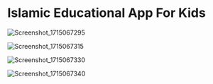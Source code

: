 # Islamic Educational App For Kids

![Screenshot_1715067295](https://github.com/MuhammadAfzalSario/Islamic-Educational-App-For-Kids/assets/92421652/f1e1db4d-5b2d-4447-8ba3-bb08dc620c85)

![Screenshot_1715067315](https://github.com/MuhammadAfzalSario/Islamic-Educational-App-For-Kids/assets/92421652/4f414389-b05b-4327-b8f4-c8d55c793117)

![Screenshot_1715067330](https://github.com/MuhammadAfzalSario/Islamic-Educational-App-For-Kids/assets/92421652/d6fda22e-42e8-42d9-9afd-df600214393f)

![Screenshot_1715067340](https://github.com/MuhammadAfzalSario/Islamic-Educational-App-For-Kids/assets/92421652/8b8c4ce3-5554-47fa-969a-64cb112d602b)


